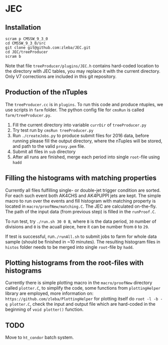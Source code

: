 # JEC

## Installation
```
scram p CMSSW_9_3_0
cd CMSSW_9_3_0/src
git clone git@github.com:zleba/JEC.git
cd JEC/treeProducer
scram b
```
Note that file `treeProducer/plugins/JEC.h` contains hard-coded location to the directory with JEC tables, you may replace it with the current directory. Only V7 corrections are included in this git repository.

## Production of the nTuples
The `treeProducer.cc` is in `plugins`. To run this code and produce ntuples, we use scripts in `farm` folder.
The python config file for `cmsRun` is called `farm/treeProducer.py`.
1) Fill the current directory into variable `currDir` of `treeProducer.py`
2) Try test run by `cmsRun treeProducer.py`
3) Run `./createJobs.py` to produce submit files for 2016 data, before running please fill the output directory, where the nTuples will be stored, and path to the valid `proxy.pem` file.
4) Submit all files in `sub` directory
5) After all runs are finished, merge each period into single `root`-file using `hadd`

## Filling the histograms with matching properties
Currently all files fulfilling single- or double-jet trigger condition are sorted.
For each such event both AK4CHS and AK4PUPPI jets are kept.
The simple macro to run over the events and fill histogram with matching property is located in `macro/proofNew/matching.C`.
The JEC are calculated on-the-fly.
The path of the input data (from previous step) is filled in the `runProof.C`.

To run test, try `./run.sh 30 0 B`, where `B` is the data period, `30` number of divisions and `0` is the acuall piece, here it can be number from `0` to `29`.

If test is successful, run`./runAll.sh` to submit jobs to farm for whole data sample (should be finished in ~10 minutes).
The resulting histogram files in `histos` folder needs to be merged into single `root`-file by `hadd`.

## Plotting histograms from the root-files with histograms
Currently there is simple plotting macro in the `macro/proofNew` directory called `plotter.C`, to simplify the code, some functions from `plottingHelper` library are employed, more information on:
```https://github.com/zleba/PlottingHelper```
for plotting itself do `root -l -b -q plotter.C`, check the input and output file which are hard-coded in the beginning of `void plotter()` function.


## TODO
Move to `ht_condor` batch system.
